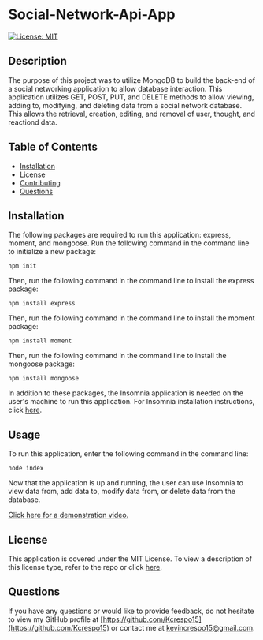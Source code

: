 # Social-Network-Api-App


  [![License: MIT](https://img.shields.io/badge/License-MIT-yellow.svg)](https://opensource.org/licenses/MIT)

  ## Description

The purpose of this project was to utilize MongoDB to build the back-end of a social networking application to allow database interaction. This application utilizes GET, POST, PUT, and DELETE methods to allow viewing, adding to, modifying, and deleting data from a social network database. This allows the retrieval, creation, editing, and removal of user, thought, and reactiond data.

  ## Table of Contents

  - [Installation](#installation)
  - [License](#license)
  - [Contributing](#contributing)
  - [Questions](#questions)

  ## Installation

  The following packages are required to run this application: express, moment, and mongoose. Run the following command in the command line to initialize a new package:

  ~~~
  npm init
  ~~~
  
Then, run the following command in the command line to install the express package:
 
  ~~~
  npm install express
  ~~~

Then, run the following command in the command line to install the moment package:
 
  ~~~
  npm install moment
  ~~~

Then, run the following command in the command line to install the mongoose package:
 
  ~~~
  npm install mongoose
  ~~~

In addition to these packages, the Insomnia application is needed on the user's machine to run this application. For Insomnia installation instructions, click [here](https://docs.insomnia.rest/insomnia/install).

  ## Usage

  To run this application, enter the following command in the command line:

  ~~~
  node index
  ~~~
  
Now that the application is up and running, the user can use Insomnia to view data from, add data to, modify data from, or delete data from the database. 

[Click here for a demonstration video.](https://drive.google.com/file/d/17ZiS_yYyw-0rKjcU9Sc0vl-hjvFAd6MH/view)


  ## License

  This application is covered under the MIT License.
  To view a description of this license type, refer to the repo or click [here](https://opensource.org/licenses/MIT).

  ## Questions

  If you have any questions or would like to provide feedback, do not hesitate to view my GitHub profile at [https://github.com/Kcrespo15](https://github.com/Kcrespo15) or contact me at kevincrespo15@gmail.com.